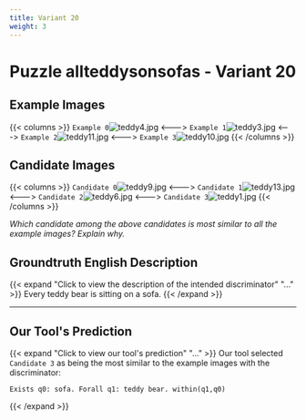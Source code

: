 ```yaml
---
title: Variant 20
weight: 3
---
```


# Puzzle allteddysonsofas - Variant 20

## Example Images
{{< columns >}}
`Example 0`![teddy4.jpg](/natscene_data/images/teddy4.jpg)
<--->
`Example 1`![teddy3.jpg](/natscene_data/images/teddy3.jpg)
<--->
`Example 2`![teddy11.jpg](/natscene_data/images/teddy11.jpg)
<--->
`Example 3`![teddy10.jpg](/natscene_data/images/teddy10.jpg)
{{< /columns >}}

## Candidate Images
{{< columns >}}
`Candidate 0`![teddy9.jpg](/natscene_data/images/teddy9.jpg)
<--->
`Candidate 1`![teddy13.jpg](/natscene_data/images/teddy13.jpg)
<--->
`Candidate 2`![teddy6.jpg](/natscene_data/images/teddy6.jpg)
<--->
`Candidate 3`![teddy1.jpg](/natscene_data/images/teddy1.jpg)
{{< /columns >}}

*Which candidate among the above candidates is most similar to all the example images? Explain why.*

## Groundtruth English Description

{{< expand "Click to view the description of the intended discriminator" "..." >}}
Every teddy bear is sitting on a sofa.
{{< /expand >}}

---



## Our Tool's Prediction

{{< expand "Click to view our tool's prediction" "..." >}}
Our tool selected `Candidate 3` as being the most similar to the example images with the discriminator:
```plaintext
Exists q0: sofa. Forall q1: teddy bear. within(q1,q0)
```
{{< /expand >}}
